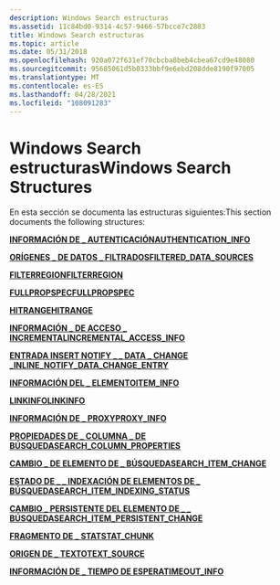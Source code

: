 ```yaml
---
description: Windows Search estructuras
ms.assetid: 11c84bd0-9314-4c57-9466-57bcce7c2883
title: Windows Search estructuras
ms.topic: article
ms.date: 05/31/2018
ms.openlocfilehash: 920a072f631ef70cbcba8beb4cbea67cd9e48080
ms.sourcegitcommit: 95685061d5b0333bbf9e6ebd208dde8190f97005
ms.translationtype: MT
ms.contentlocale: es-ES
ms.lasthandoff: 04/28/2021
ms.locfileid: "108091283"
---
```

# <a name="windows-search-structures"></a><span data-ttu-id="2fb67-103">Windows Search estructuras</span><span class="sxs-lookup"><span data-stu-id="2fb67-103">Windows Search Structures</span></span>


<span data-ttu-id="2fb67-104">En esta sección se documenta las estructuras siguientes:</span><span class="sxs-lookup"><span data-stu-id="2fb67-104">This section documents the following structures:</span></span>

[<span data-ttu-id="2fb67-105">**INFORMACIÓN DE \_ AUTENTICACIÓN**</span><span class="sxs-lookup"><span data-stu-id="2fb67-105">**AUTHENTICATION\_INFO**</span></span>](/windows/desktop/api/Searchapi/ns-searchapi-authentication_info)

[<span data-ttu-id="2fb67-106">**ORÍGENES \_ DE DATOS \_ FILTRADOS**</span><span class="sxs-lookup"><span data-stu-id="2fb67-106">**FILTERED\_DATA\_SOURCES**</span></span>](/windows/desktop/api/filtereg/ns-filtereg-filtered_data_sources)

[<span data-ttu-id="2fb67-107">**FILTERREGION**</span><span class="sxs-lookup"><span data-stu-id="2fb67-107">**FILTERREGION**</span></span>](/windows/win32/api/filter/ns-filter-filterregion)

[<span data-ttu-id="2fb67-108">**FULLPROPSPEC**</span><span class="sxs-lookup"><span data-stu-id="2fb67-108">**FULLPROPSPEC**</span></span>](/windows/win32/api/filter/ns-filter-fullpropspec)

[<span data-ttu-id="2fb67-109">**HITRANGE**</span><span class="sxs-lookup"><span data-stu-id="2fb67-109">**HITRANGE**</span></span>](/windows/win32/api/structuredquery/ns-structuredquery-hitrange)

[<span data-ttu-id="2fb67-110">**INFORMACIÓN \_ DE ACCESO \_ INCREMENTAL**</span><span class="sxs-lookup"><span data-stu-id="2fb67-110">**INCREMENTAL\_ACCESS\_INFO**</span></span>](/windows/desktop/api/Searchapi/ns-searchapi-incremental_access_info)

<span data-ttu-id="2fb67-111">[**ENTRADA INSERT NOTIFY \_ \_ DATA \_ CHANGE \_**](/previous-versions/windows/desktop/legacy/aa965367(v=vs.85))</span><span class="sxs-lookup"><span data-stu-id="2fb67-111">[**INLINE\_NOTIFY\_DATA\_CHANGE\_ENTRY**](/previous-versions/windows/desktop/legacy/aa965367(v=vs.85))</span></span>

[<span data-ttu-id="2fb67-112">**INFORMACIÓN DEL \_ ELEMENTO**</span><span class="sxs-lookup"><span data-stu-id="2fb67-112">**ITEM\_INFO**</span></span>](/windows/desktop/api/Searchapi/ns-searchapi-item_info)

[<span data-ttu-id="2fb67-113">**LINKINFO**</span><span class="sxs-lookup"><span data-stu-id="2fb67-113">**LINKINFO**</span></span>](-search-linkinfo.md)

[<span data-ttu-id="2fb67-114">**INFORMACIÓN DE \_ PROXY**</span><span class="sxs-lookup"><span data-stu-id="2fb67-114">**PROXY\_INFO**</span></span>](/windows/desktop/api/Searchapi/ns-searchapi-proxy_info)

[<span data-ttu-id="2fb67-115">**PROPIEDADES DE \_ COLUMNA \_ DE BÚSQUEDA**</span><span class="sxs-lookup"><span data-stu-id="2fb67-115">**SEARCH\_COLUMN\_PROPERTIES**</span></span>](/windows/desktop/api/searchapi/ns-searchapi-search_column_properties)

[<span data-ttu-id="2fb67-116">**CAMBIO \_ DE ELEMENTO DE \_ BÚSQUEDA**</span><span class="sxs-lookup"><span data-stu-id="2fb67-116">**SEARCH\_ITEM\_CHANGE**</span></span>](/windows/desktop/api/Searchapi/ns-searchapi-search_item_change)

[<span data-ttu-id="2fb67-117">**ESTADO DE \_ \_ INDEXACIÓN DE ELEMENTOS DE \_ BÚSQUEDA**</span><span class="sxs-lookup"><span data-stu-id="2fb67-117">**SEARCH\_ITEM\_INDEXING\_STATUS**</span></span>](/windows/desktop/api/Searchapi/ns-searchapi-search_item_indexing_status)

[<span data-ttu-id="2fb67-118">**CAMBIO \_ PERSISTENTE DEL ELEMENTO DE \_ \_ BÚSQUEDA**</span><span class="sxs-lookup"><span data-stu-id="2fb67-118">**SEARCH\_ITEM\_PERSISTENT\_CHANGE**</span></span>](/windows/desktop/api/Searchapi/ns-searchapi-search_item_persistent_change)

[<span data-ttu-id="2fb67-119">**FRAGMENTO DE \_ STAT**</span><span class="sxs-lookup"><span data-stu-id="2fb67-119">**STAT\_CHUNK**</span></span>](/windows/win32/api/filter/ns-filter-stat_chunk)

[<span data-ttu-id="2fb67-120">**ORIGEN DE \_ TEXTO**</span><span class="sxs-lookup"><span data-stu-id="2fb67-120">**TEXT\_SOURCE**</span></span>](/windows/win32/api/indexsrv/ns-indexsrv-text_source)

[<span data-ttu-id="2fb67-121">**INFORMACIÓN DE \_ TIEMPO DE ESPERA**</span><span class="sxs-lookup"><span data-stu-id="2fb67-121">**TIMEOUT\_INFO**</span></span>](/windows/desktop/api/Searchapi/ns-searchapi-timeout_info)

 

 
